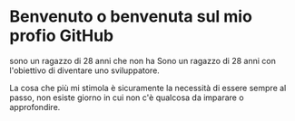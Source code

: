 # Benvenuto o benvenuta sul mio profio GitHub
sono un ragazzo di 28 anni  che non ha Sono un ragazzo di 28 anni con l'obiettivo di diventare uno sviluppatore.

La cosa che più mi stimola è sicuramente la necessità di essere sempre al passo, non esiste giorno in cui non c'è qualcosa da imparare o approfondire.

